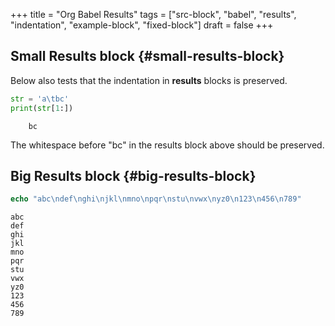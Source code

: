+++
title = "Org Babel Results"
tags = ["src-block", "babel", "results", "indentation", "example-block", "fixed-block"]
draft = false
+++

## Small Results block {#small-results-block}

Below also tests that the indentation in **results** blocks is
preserved.

```python
str = 'a\tbc'
print(str[1:])
```

```text
	bc
```

The whitespace before "bc" in the results block above should be
preserved.


## Big Results block {#big-results-block}

```nim
echo "abc\ndef\nghi\njkl\nmno\npqr\nstu\nvwx\nyz0\n123\n456\n789"
```

```text
abc
def
ghi
jkl
mno
pqr
stu
vwx
yz0
123
456
789
```
